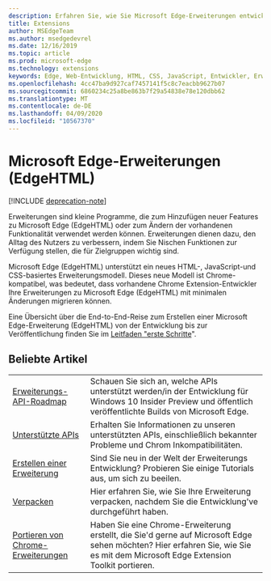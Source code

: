 ```yaml
---
description: Erfahren Sie, wie Sie Microsoft Edge-Erweiterungen entwickeln. Diese kleinen Programme können verwendet werden, um Microsoft Edge neue Funktionen hinzuzufügen oder vorhandene Funktionen zu ändern.
title: Extensions
author: MSEdgeTeam
ms.author: msedgedevrel
ms.date: 12/16/2019
ms.topic: article
ms.prod: microsoft-edge
ms.technology: extensions
keywords: Edge, Web-Entwicklung, HTML, CSS, JavaScript, Entwickler, Erweiterungen
ms.openlocfilehash: 4cc47ba9d927caf7457141f5c8c7eacbb9627b07
ms.sourcegitcommit: 6860234c25a8be863b7f29a54838e78e120dbb62
ms.translationtype: MT
ms.contentlocale: de-DE
ms.lasthandoff: 04/09/2020
ms.locfileid: "10567370"
---
```

# Microsoft Edge-Erweiterungen (EdgeHTML)  

[!INCLUDE [deprecation-note](includes/deprecation-note.md)]  

Erweiterungen sind kleine Programme, die zum Hinzufügen neuer Features zu Microsoft Edge (EdgeHTML) oder zum Ändern der vorhandenen Funktionalität verwendet werden können. Erweiterungen dienen dazu, den Alltag des Nutzers zu verbessern, indem Sie Nischen Funktionen zur Verfügung stellen, die für Zielgruppen wichtig sind.

Microsoft Edge (EdgeHTML) unterstützt ein neues HTML-, JavaScript-und CSS-basiertes Erweiterungsmodell. Dieses neue Modell ist Chrome-kompatibel, was bedeutet, dass vorhandene Chrome Extension-Entwickler Ihre Erweiterungen zu Microsoft Edge (EdgeHTML) mit minimalen Änderungen migrieren können.

Eine Übersicht über die End-to-End-Reise zum Erstellen einer Microsoft Edge-Erweiterung (EdgeHTML) von der Entwicklung bis zur Veröffentlichung finden Sie im [Leitfaden "erste Schritte](./getting-started.md)".


## Beliebte Artikel

<table>
  <tr>
    <td><a href = "./api-support/extension-api-roadmap.md">Erweiterungs-API-Roadmap</a></td>
    <td>Schauen Sie sich an, welche APIs unterstützt werden/in der Entwicklung für Windows 10 Insider Preview und öffentlich veröffentlichte Builds von Microsoft Edge.</td></p>
<p>  </tr>
  <tr>
    <td><a href = "./api-support/supported-apis.md">Unterstützte APIs</a></td>
    <td>Erhalten Sie Informationen zu unseren unterstützten APIs, einschließlich bekannter Probleme und Chrom Inkompatibilitäten.</td>

  </tr>
  <tr>
    <td><a href = "./guides/creating-an-extension.md">Erstellen einer Erweiterung</a></td>
    <td>Sind Sie neu in der Welt der Erweiterungs Entwicklung? Probieren Sie einige Tutorials aus, um sich zu beeilen.</td>

  </tr>
  <tr>
    <td><a href = "./guides/packaging.md">Verpacken</a></td>
    <td>Hier erfahren Sie, wie Sie Ihre Erweiterung verpacken, nachdem Sie die Entwicklung&#39;ve durchgeführt haben.</td>

  </tr>
  <tr>
    <td><a href = "./guides/porting-chrome-extensions.md">Portieren von Chrome-Erweiterungen</a></td>
    <td>Haben Sie eine Chrome-Erweiterung erstellt, die Sie&#39;d gerne auf Microsoft Edge sehen möchten? Hier erfahren Sie, wie Sie es mit dem Microsoft Edge Extension Toolkit portieren.</td>

  </tr>
</table>
